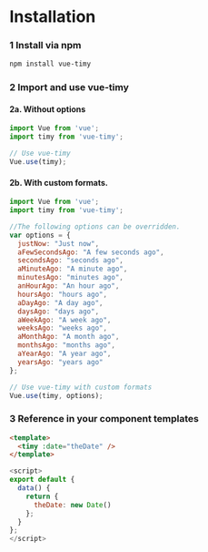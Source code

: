 # Installation

### 1 Install via npm

```bash
npm install vue-timy
```

### 2 Import and use vue-timy

#### 2a. Without options

```javascript
import Vue from 'vue';
import timy from 'vue-timy';

// Use vue-timy
Vue.use(timy);
```

#### 2b. With custom formats.

```javascript
import Vue from 'vue';
import timy from 'vue-timy';

//The following options can be overridden.
var options = {
  justNow: "Just now",
  aFewSecondsAgo: "A few seconds ago",
  secondsAgo: "seconds ago",
  aMinuteAgo: "A minute ago",
  minutesAgo: "minutes ago",
  anHourAgo: "An hour ago",
  hoursAgo: "hours ago",
  aDayAgo: "A day ago",
  daysAgo: "days ago",
  aWeekAgo: "A week ago",
  weeksAgo: "weeks ago",
  aMonthAgo: "A month ago",
  monthsAgo: "months ago",
  aYearAgo: "A year ago",
  yearsAgo: "years ago"
};

// Use vue-timy with custom formats
Vue.use(timy, options);
```

### 3 Reference in your component templates

```html
<template>
  <timy :date="theDate" />
</template>
```

```javascript
<script>
export default {
  data() {
    return {
      theDate: new Date()
    };
  }
};
</script>
```